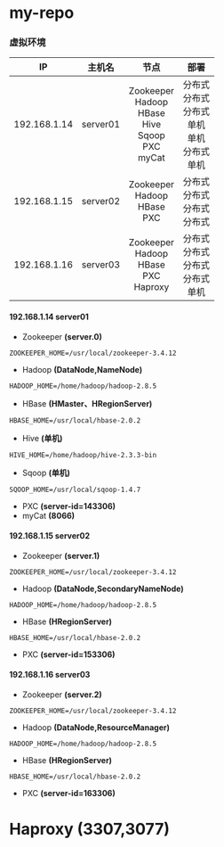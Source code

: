 # my-repo
### 虚拟环境
IP|主机名|节点|部署
:----:|:----:|:----:|:----:
192.168.1.14|server01|Zookeeper<br>Hadoop<br>HBase<br>Hive<br>Sqoop<br>PXC<br>myCat|分布式<br>分布式<br>分布式<br>单机<br>单机<br>分布式<br>单机
192.168.1.15|server02|Zookeeper<br>Hadoop<br>HBase<br>PXC|分布式<br>分布式<br>分布式<br>分布式
192.168.1.16|server03|Zookeeper<br>Hadoop<br>HBase<br>PXC<br>Haproxy|分布式<br>分布式<br>分布式<br>分布式<br>单机

#### 192.168.1.14 server01
* Zookeeper **(server.0)**
```
ZOOKEEPER_HOME=/usr/local/zookeeper-3.4.12
```
* Hadoop **(DataNode,NameNode)**
```
HADOOP_HOME=/home/hadoop/hadoop-2.8.5
```
* HBase **(HMaster、HRegionServer)**
```
HBASE_HOME=/usr/local/hbase-2.0.2
```
* Hive **(单机)**
```
HIVE_HOME=/home/hadoop/hive-2.3.3-bin
```
* Sqoop **(单机)**
```
SQOOP_HOME=/usr/local/sqoop-1.4.7
```
* PXC **(server-id=143306)**
* myCat **(8066)**

#### 192.168.1.15 server02
* Zookeeper **(server.1)**
```
ZOOKEEPER_HOME=/usr/local/zookeeper-3.4.12
```
* Hadoop **(DataNode,SecondaryNameNode)**
```
HADOOP_HOME=/home/hadoop/hadoop-2.8.5
```
* HBase **(HRegionServer)**
```
HBASE_HOME=/usr/local/hbase-2.0.2
```
* PXC **(server-id=153306)**


#### 192.168.1.16 server03
* Zookeeper **(server.2)**
```
ZOOKEEPER_HOME=/usr/local/zookeeper-3.4.12
```
* Hadoop **(DataNode,ResourceManager)**
```
HADOOP_HOME=/home/hadoop/hadoop-2.8.5
```
* HBase **(HRegionServer)**
```
HBASE_HOME=/usr/local/hbase-2.0.2
```
* PXC **(server-id=163306)**
# Haproxy **(3307,3077)**




